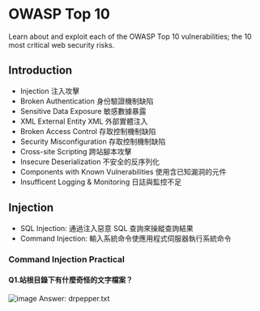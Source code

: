 # OWASP Top 10
Learn about and exploit each of the OWASP Top 10 vulnerabilities; the 10 most critical web security risks.
## Introduction
* Injection 注入攻擊
* Broken Authentication 身份驗證機制缺陷
* Sensitive Data Exposure 敏感數據暴露
* XML External Entity XML 外部實體注入
* Broken Access Control 存取控制機制缺陷
* Security Misconfiguration 存取控制機制缺陷
* Cross-site Scripting 跨站腳本攻擊
* Insecure Deserialization 不安全的反序列化
* Components with Known Vulnerabilities 使用含已知漏洞的元件
* Insufficent Logging & Monitoring 日誌與監控不足
## Injection
* SQL Injection: 通過注入惡意 SQL 查詢來操縱查詢結果
* Command Injection: 輸入系統命令使應用程式伺服器執行系統命令
### Command Injection Practical
#### Q1.站根目錄下有什麼奇怪的文字檔案？
![image](https://github.com/user-attachments/assets/36375288-f2eb-450b-bde3-33a14c9eebc9)
Answer: drpepper.txt
